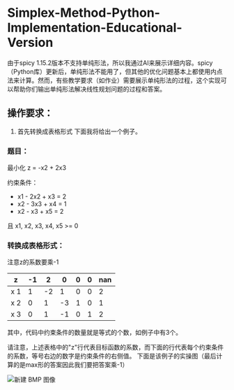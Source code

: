 # Simplex-Method-Python-Implementation-Educational-Version

由于spicy 1.15.2版本不支持单纯形法，所以我通过AI来展示详细内容。spicy（Python库）更新后，单纯形法不能用了，但其他的优化问题基本上都使用内点法来计算。然而，有些教学要求（如作业）需要展示单纯形法的过程，这个实现可以帮助你们输出单纯形法解决线性规划问题的过程和答案。

## 操作要求：

1. 首先转换成表格形式
   下面我将给出一个例子。

### 题目：

最小化 z = -x2 + 2x3

约束条件：
- x1 - 2x2 + x3 = 2
- x2 - 3x3 + x4 = 1
- x2 - x3 + x5 = 2

且 x1, x2, x3, x4, x5 >= 0

### 转换成表格形式：
注意z的系数要乘-1

| z    | -1 | 2 | 0 | 0 | 0 |  nan |
|------|----|---|---|---|---|---|
| x 1   | 1  | -2| 1 | 0 | 0 |  2 |
| x 2   | 0  | 1 | -3| 1 | 0 |  1 |
| x 3   | 0  | 1 | -1| 0 | 1 |  2 |

其中，代码中约束条件的数量就是等式的个数，如例子中有3个。

请注意，上述表格中的"z"行代表目标函数的系数，而下面的行代表每个约束条件的系数，等号右边的数字是约束条件的右侧值。
下面是该例子的实操图（最后计算的是max形的答案因此我们要把答案乘-1）

![新建 BMP 图像](https://github.com/user-attachments/assets/3a32e23c-b6e3-4694-b0e5-54a1bacf69d7)

